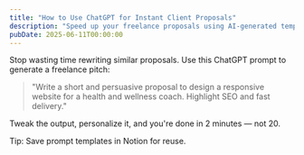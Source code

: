 ```yaml
---
title: "How to Use ChatGPT for Instant Client Proposals"
description: "Speed up your freelance proposals using AI-generated templates and smart prompts."
pubDate: 2025-06-11T00:00:00
---
```


Stop wasting time rewriting similar proposals. Use this ChatGPT prompt to generate a freelance pitch:

> "Write a short and persuasive proposal to design a responsive website for a health and wellness coach. Highlight SEO and fast delivery."

Tweak the output, personalize it, and you're done in 2 minutes — not 20.

Tip: Save prompt templates in Notion for reuse.
